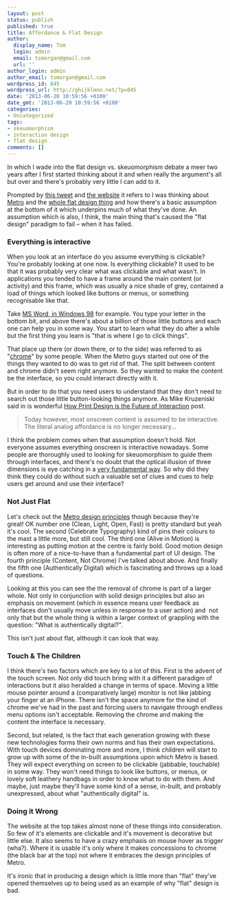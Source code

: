 ```yaml
---
layout: post
status: publish
published: true
title: Affordance & Flat Design
author:
  display_name: Tom
  login: admin
  email: tsmorgan@gmail.com
  url: ''
author_login: admin
author_email: tsmorgan@gmail.com
wordpress_id: 845
wordpress_url: http://ghijklmno.net/?p=845
date: '2013-06-20 10:59:56 +0100'
date_gmt: '2013-06-20 10:59:56 +0100'
categories:
- Uncategorized
tags:
- skeuomorphism
- interaction design
- flat design
comments: []
---
```

<!-- more -->

<p>In which I wade into the flat design vs. skeuomorphism debate a meer two years after I first started thinking about it and when really the argument's all but over and there's probably very little I can add to it.</p>
<!-- more -->
<p>Prompted by <a href="https://twitter.com/deanvipond/status/347017131516370944">this tweet</a> and <a href="http://zipapp.co.uk/">the website</a> it refers to I was thinking about <a href="http://en.wikipedia.org/wiki/Metro_(design_language)" target="_blank">Metro</a> and the <a href="http://www.google.co.uk/trends/explore#q=skeuomorphism%2C%20flat%20design&amp;cmpt=q" target="_blank">whole flat design thing</a> and how there's a basic assumption at the bottom of it which underpins much of what they've done. An assumption which is also, I think, the main thing that's caused the "flat design" paradigm to fail &ndash; when it has failed.</p>

<h3>Everything is interactive</h3>
<p>When you look at an interface do you assume everything is clickable? You're probably looking at one now. Is everything clickable? It used to be that it was probably very clear what was clickable and what wasn't. In applications you tended to have a frame around the main content (or activity) and this frame, which was usually a nice shade of grey, contained a load of things which looked like buttons or menus, or something recognisable like that.</p>

<p>Take <a href="http://mozillaquest.com/OpenSource02/graphics/MS_Word_2000_01_5may02_600x317.gif">MS Word &nbsp;in Windows 98</a> for example. You type your letter in the bottom bit, and above there's about a billion of those little buttons and each one can help you in some way. You start to learn what they do after a while but the first thing you learn is "that is where I go to click things".</p>

<p>That place up there (or down there, or to the side) was referred to as "<a href="http://en.wikipedia.org/wiki/User_interface_chrome#User_interface_and_interaction_design">chrome</a>"&nbsp;by some people. When the Metro guys started out one of the things they wanted to do was to get rid of that. The split between content and chrome didn't seem right anymore. So they wanted to make the content be the interface, so you could interact directly with it.</p>

<p>But in order to do that you need users to understand that they don't need to search out those little button-looking things anymore. As Mike Kruzeniski said in is wonderful <a href="http://kruzeniski.com/2011/how-print-design-is-the-future-of-interaction/" target="_blank">How Print Design is the Future of Interaction</a>&nbsp;post.</p>

<blockquote>Today however, most onscreen content is assumed to be interactive. The literal analog affordance is no longer necessary...</blockquote>
<p>I think the problem comes when that assumption doesn't hold. Not everyone assumes everything onscreen is interactive nowadays. Some people are thoroughly used to looking for skeuomorphism to guide them through interfaces, and there's no doubt that the optical illusion of three dimensions is eye catching in a <a href="http://drupal.zigguratt.com/blog/robertkamper/moon_shadows_or_the_deception_of_depth_perception" target="_blank">very fundamental way</a>. So why did they think they could do without such a valuable set of clues and cues to help users get around and use their interface?</p>

<h3>Not Just Flat</h3>
<p>Let's check out the <a href="http://www.slideshare.net/jpalioto/windows-phone-7-overview-4714260/4">Metro design principles</a>&nbsp;though because they're great!&nbsp;OK number one (Clean, Light, Open, Fast) is pretty standard but yeah it's cool. The second (Celebrate Typography) kind of pins their colours to the mast a little more, but still cool. The third one (Alive in Motion) is interesting as putting motion at the centre is fairly bold. Good motion design is often more of a nice-to-have than a fundamental part of UI design. The fourth principle (Content, Not Chrome) I've talked about above. And finally the fifth one (Authentically Digital) which is&nbsp;fascinating and throws up a load of questions.</p>

<p>Looking at this you can see the the removal of chrome is part of a larger whole. Not only in conjunction with solid design principles but also an emphasis on movement (which in&nbsp;essence&nbsp;means user feedback as interfaces don't usually move unless in response to a user action) and &nbsp;not only that but the whole thing is within a larger context of grappling with the question: "What is authentically digital?".</p>

<p>This isn't just about flat, although it can look that way.</p>

<h3>Touch &amp; The Children</h3>
<p>I think there's two factors which are key to a lot of this. First is the advent of the touch screen. Not only did touch bring with it a different paradigm of interactions but it also heralded a change in terms of space. Moving a little mouse pointer around a (comparatively&nbsp;large) monitor is not like jabbing your finger at an iPhone. There isn't the space anymore for the kind of chrome we've had in the past and forcing users to navigate through endless menu options isn't acceptable. Removing the chrome and making the content the interface is necessary.</p>

<p>Second, but related, is the fact that each generation growing with these new technologies forms their own norms and has their own expectations. With touch devices dominating more and more, I think children will start to grow up with some of the in-built assumptions upon which Metro is based. They will expect everything on screen to be clickable (jabbable, touchable) in some way. They won't need things to look like buttons, or menus, or lovely soft leathery handbags in order to know what to do with them. And maybe, just maybe they'll have some kind of a sense, in-built, and probably unexpressed, about what "authentically digital" is.</p>

<h3>Doing it Wrong</h3>
The website at the top takes almost none of these things into consideration. So few of it's elements are clickable and it's movement is decorative but little else. It also seems to have a crazy emphasis on mouse hover as trigger (wha?). Where it is usable it's only where it makes concessions to chrome (the black bar at the top) not where it embraces the design principles of Metro.</p>

<p>It's ironic that in producing a design which is little more than "flat" they've opened themselves up to being used as an example of why "flat" design is bad.</p>

